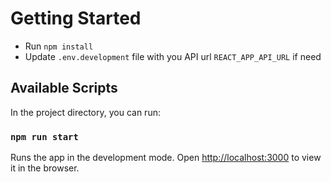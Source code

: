 # Getting Started

-   Run `npm install`
-   Update `.env.development` file with you API url `REACT_APP_API_URL` if need

## Available Scripts

In the project directory, you can run:

### `npm run start`

Runs the app in the development mode.
Open [http://localhost:3000](http://localhost:3000) to view it in the browser.
